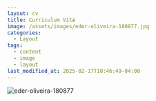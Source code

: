 ```yaml
---
layout: cv
title: Curriculum Vitæ
image: /assets/images/eder-oliveira-180877.jpg
categories:
  - Layout
tags:
  - content
  - image
  - layout
last_modified_at: 2025-02-17T10:46:49-04:00
---
```



![eder-oliveira-180877](https://github.com/user-attachments/assets/f7d2308e-6191-4b8c-9f3f-49565813ff2b)

